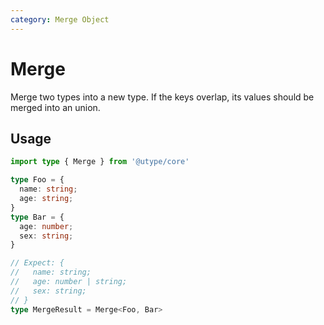 ```yaml
---
category: Merge Object
---
```


# Merge

Merge two types into a new type. If the keys overlap, its values should be merged into an union.

## Usage

```ts
import type { Merge } from '@utype/core'

type Foo = {
  name: string;
  age: string;
}
type Bar = {
  age: number;
  sex: string;
}

// Expect: {
//   name: string;
//   age: number | string;
//   sex: string;
// }
type MergeResult = Merge<Foo, Bar>
```
